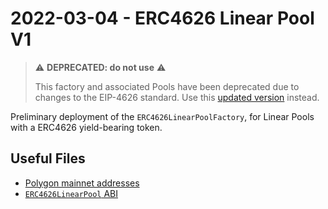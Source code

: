 # 2022-03-04 - ERC4626 Linear Pool V1

> ⚠️ **DEPRECATED: do not use** ⚠️
>
> This factory and associated Pools have been deprecated due to changes to the EIP-4626 standard. Use this [updated version](../../20220404-erc4626-linear-pool-v2) instead.

Preliminary deployment of the `ERC4626LinearPoolFactory`, for Linear Pools with a ERC4626 yield-bearing token.

## Useful Files

- [Polygon mainnet addresses](./output/polygon.json)
- [`ERC4626LinearPool` ABI](./abi/ERC4626LinearPool.json)

